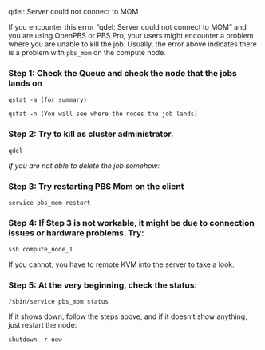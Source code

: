 qdel: Server could not connect to MOM

If you encounter this error “qdel: Server could not connect to MOM” and you are using OpenPBS or PBS Pro, your users might encounter a problem where you are unable to kill the job. Usually, the error above indicates there is a problem with `pbs_mom` on the compute node.

### Step 1: Check the Queue and check the node that the jobs lands on

```
qstat -a (for summary)

qstat -n (You will see where the nodes the job lands)
```

### Step 2: Try to kill as cluster administrator.

```
qdel
```

*If you are not able to delete the job somehow:*

### Step 3: Try restarting PBS Mom on the client

```
service pbs_mom restart
```

### Step 4: If Step 3 is not workable, it might be due to connection issues or hardware problems. Try:

```
ssh compute_node_1
```

If you cannot, you have to remote KVM into the server to take a look.

### Step 5: At the very beginning, check the status:

```
/sbin/service pbs_mom status
```

If it shows down, follow the steps above, and if it doesn’t show anything, just restart the node:

```
shutdown -r now
```
